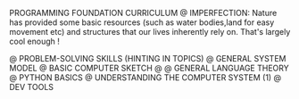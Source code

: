 PROGRAMMING FOUNDATION CURRICULUM
@ IMPERFECTION:
   Nature has provided some basic resources
   (such as water bodies,land for easy
    movement etc) 
   and structures that our lives inherently
   rely on. That's largely cool enough ! 
   
@ PROBLEM-SOLVING SKILLS (HINTING IN TOPICS)
@ GENERAL SYSTEM MODEL
@ BASIC COMPUTER SKETCH
@ 
@ GENERAL LANGUAGE THEORY 
@ PYTHON BASICS
@ UNDERSTANDING THE COMPUTER SYSTEM (1)
@ DEV TOOLS

